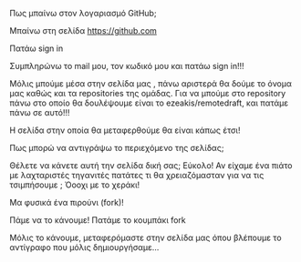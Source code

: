 Πως μπαίνω στον λογαριασμό GitHub;

 Μπαίνω στη σελίδα https://github.com
 
   Πατάω sign in

 

   Συμπληρώνω το mail μου, τον κωδικό μου και πατάω sign in!!!

 
Μόλις μπούμε μέσα στην σελίδα μας , πάνω αριστερά θα δούμε το όνομα μας καθώς και τα repositories της ομάδας.
Για να μπούμε στο repository πάνω στο οποίο θα δουλέψουμε είναι το ezeakis/remotedraft, και πατάμε πάνω σε αυτό!!!
 
Η σελίδα στην οποία θα μεταφερθούμε θα είναι κάπως έτσι!
 

Πως μπορώ να αντιγράψω το περιεχόμενο της σελίδας;

Θέλετε να κάνετε αυτή την σελίδα δική σας;
Εύκολο!
Αν είχαμε ένα πιάτο με λαχταριστές τηγανιτές πατάτες τι θα χρειαζόμασταν για να τις τσιμπήσουμε ;
Όοοχι με το χεράκι!
 



Μα φυσικά ένα πιρούνι (fork)!

                               
                                   
Πάμε να το κάνουμε!
Πατάμε το κουμπάκι fork

 
Μόλις το κάνουμε, μεταφερόμαστε στην σελίδα μας όπου βλέπουμε το αντίγραφο που μόλις δημιουργήσαμε…
 
 
